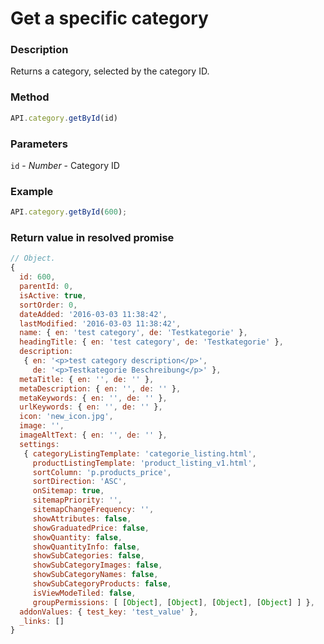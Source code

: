 # Get a specific category

### Description

Returns a category, selected by the category ID.

### Method

```js
API.category.getById(id)
```

### Parameters
`id` - *Number* - Category ID

### Example

```js
API.category.getById(600);
```

### Return value in resolved promise

```js
// Object.
{
  id: 600,
  parentId: 0,
  isActive: true,
  sortOrder: 0,
  dateAdded: '2016-03-03 11:38:42',
  lastModified: '2016-03-03 11:38:42',
  name: { en: 'test category', de: 'Testkategorie' },
  headingTitle: { en: 'test category', de: 'Testkategorie' },
  description:
   { en: '<p>test category description</p>',
     de: '<p>Testkategorie Beschreibung</p>' },
  metaTitle: { en: '', de: '' },
  metaDescription: { en: '', de: '' },
  metaKeywords: { en: '', de: '' },
  urlKeywords: { en: '', de: '' },
  icon: 'new_icon.jpg',
  image: '',
  imageAltText: { en: '', de: '' },
  settings:
   { categoryListingTemplate: 'categorie_listing.html',
     productListingTemplate: 'product_listing_v1.html',
     sortColumn: 'p.products_price',
     sortDirection: 'ASC',
     onSitemap: true,
     sitemapPriority: '',
     sitemapChangeFrequency: '',
     showAttributes: false,
     showGraduatedPrice: false,
     showQuantity: false,
     showQuantityInfo: false,
     showSubCategories: false,
     showSubCategoryImages: false,
     showSubCategoryNames: false,
     showSubCategoryProducts: false,
     isViewModeTiled: false,
     groupPermissions: [ [Object], [Object], [Object], [Object] ] },
  addonValues: { test_key: 'test_value' },
  _links: []
}

```
